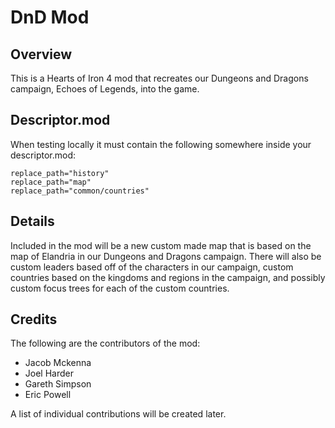 # DnD Mod

## Overview
This is a Hearts of Iron 4 mod that recreates our Dungeons and Dragons campaign, Echoes of Legends, into the game.

## Descriptor.mod
When testing locally it must contain the following somewhere inside your descriptor.mod:
```
replace_path="history"
replace_path="map"
replace_path="common/countries"
```

## Details
Included in the mod will be a new custom made map that is based on the map of Elandria in our Dungeons and Dragons campaign.
There will also be custom leaders based off of the characters in our campaign, custom countries based on the kingdoms and regions in the campaign,
and possibly custom focus trees for each of the custom countries.

## Credits

The following are the contributors of the mod:
- Jacob Mckenna
- Joel Harder
- Gareth Simpson
- Eric Powell

A list of individual contributions will be created later.
